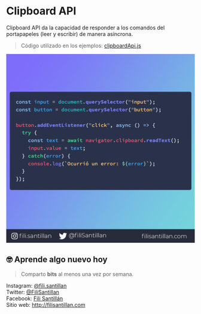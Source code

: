 # Clipboard API

Clipboard API da la capacidad de responder a los comandos del portapapeles (leer y escribir) de manera asíncrona.

> Código utilizado en los ejemplos: [clipboardApi.js](/BitCode/ClipboardApi/clipboardApi.js)

![Clipboard API](/BitCode/ClipboardApi/clipboardApi.png)

## 🤓 Aprende algo nuevo hoy

> Comparto **bits** al menos una vez por semana.

Instagram: [@fili.santillan](https://www.instagram.com/fili.santillan/)  
Twitter: [@FiliSantillan](https://twitter.com/FiliSantillan)  
Facebook: [Fili Santillán](https://www.facebook.com/FiliSantillan96/)  
Sitio web: http://filisantillan.com   